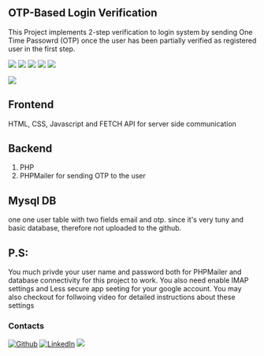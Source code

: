## OTP-Based Login Verification
This Project implements 2-step verification to login system by sending One Time Passowrd (OTP) once the user has been partially verified as registered user in the first step.



<code><img src="https://img.shields.io/badge/HTML5-E34F26?style=for-the-badge&logo=html5&logoColor=white"></code>
<code><img src="https://img.shields.io/badge/JavaScript-323330?style=for-the-badge&logo=javascript&logoColor=F7DF1E"></code>
<code><img src="https://img.shields.io/badge/CSS3-1572B6?style=for-the-badge&logo=css3&logoColor=white"></code>
<code><img src="https://img.shields.io/badge/Bootstrap-563D7C?style=for-the-badge&logo=bootstrap&logoColor=white"></code>
<code><img src="https://img.shields.io/badge/MySQL-005C84?style=for-the-badge&logo=mysql&logoColor=white"></code>

<code><img src="https://img.shields.io/badge/PHP-777BB4?style=for-the-badge&logo=php&logoColor=white"></code>

## Frontend
HTML, CSS, Javascript and FETCH API for server side communication

## Backend
1. PHP
2. PHPMailer for sending OTP to the user

## Mysql DB
one one user table with two fields email and otp.
since it's very tuny and basic database, therefore not uploaded to the github.

## P.S: 
You much privde your user name and password both for PHPMailer and database connectivity for this project to work.
You also need enable IMAP settings and Less secure app seeting for your google account. You may also checkout for follwoing video for detailed instructions about these settings

<h3 align =>Contacts</h3>
<a href="https://github.com/gopoo23" target="_blank"><img alt="Github" src="https://img.shields.io/badge/GitHub-%2312100E.svg?&style=for-the-badge&logo=Github&logoColor=white" /></a> <a href="https://www.linkedin.com/in/gourab-das23/" target="_blank"><img alt="LinkedIn" src="https://img.shields.io/badge/linkedin-%230077B5.svg?&style=for-the-badge&logo=linkedin&logoColor=white" /></a> <a target="_blank" href="mailto:gouravdasrrr123@gmail.com"><img src="https://img.shields.io/badge/-Gmail-D14836?style=for-the-badge&logo=Gmail&logoColor=white"></img></a>
